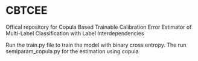 # CBTCEE
Offical repository for Copula Based Trainable Calibration Error Estimator of Multi-Label Classification with Label Interdependencies

Run the train.py file to train the model with binary cross entropy. The run semiparam_copula.py for the estimation using copula
